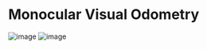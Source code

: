 # Monocular Visual Odometry

![image](https://github.com/ruoyu7/ryl/blob/master/images/5661576982473_.pic.jpg)
![image](https://github.com/ruoyu7/ryl/blob/master/images/system.png)

